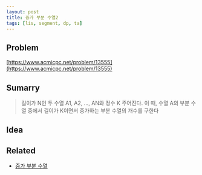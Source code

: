```yaml
---
layout: post
title: 증가 부분 수열2
tags: [lis, segment, dp, ta]
---
```

## Problem
[https://www.acmicpc.net/problem/13555](https://www.acmicpc.net/problem/13555)

## Sumarry

> 길이가 N인 두 수열 A1, A2, ..., AN와 정수 K 주어진다. 
>  이 때, 수열 A의 부분 수열 중에서 길이가 K이면서 증가하는 부분 수열의 개수를 구한다

## Idea

## Related
* [증가 부분 수열](/2017-01-10/longest-increasing-subsequence)
